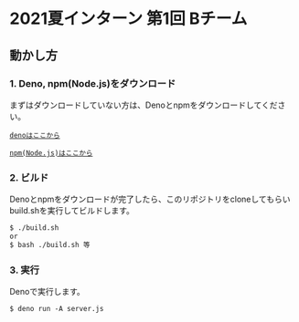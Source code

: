 # 2021夏インターン 第1回 Bチーム

## 動かし方

### 1. Deno, npm(Node.js)をダウンロード

まずはダウンロードしていない方は、Denoとnpmをダウンロードしてください。

[`denoはここから`](https://deno.land/)

[`npm(Node.js)はここから`](https://nodejs.org/en/)

### 2. ビルド

Denoとnpmをダウンロードが完了したら、このリポジトリをcloneしてもらいbuild.shを実行してビルドします。

```txt
$ ./build.sh
or
$ bash ./build.sh 等
```

### 3. 実行

Denoで実行します。

```txt
$ deno run -A server.js
```
